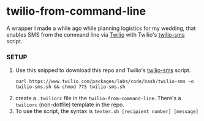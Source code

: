 # twilio-from-command-line  
A wrapper I made a while ago while planning logistics for my wedding, that enables SMS from the command line via [Twilio](twilio.com) with Twilio's [twilio-sms](https://www.twilio.com/labs/bash/sms) script. 

### SETUP 
1. Use this snipped to download this repo and Twilio's [twilio-sms](https://www.twilio.com/packages/labs/code/bash/twilio-sms) script.
    ```git clone https://github.com/chadlavi/twilio-from-command-line.git && cd twilio-from-command-line
    curl https://www.twilio.com/packages/labs/code/bash/twilio-sms -o twilio-sms.sh && chmod 775 twilio-sms.sh
    ```
2. create a `.twiliorc` file in the `twilio-from-command-line`. There's a `twiliorc` (non-dotfile) template in the repo.
3. To use the script, the syntax is `texter.sh [recipient number] [message]`


